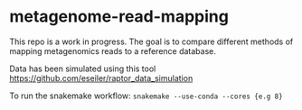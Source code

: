 # metagenome-read-mapping

This repo is a work in progress. The goal is to compare different methods of mapping metagenomics reads to a reference database.

Data has been simulated using this tool https://github.com/eseiler/raptor_data_simulation

To run the snakemake workflow:
`snakemake --use-conda --cores {e.g 8}`
